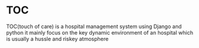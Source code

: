 # TOC
TOC(touch of care) is a hospital management system using Django and python
it mainly focus on the key dynamic environment of an hospital which is usually a hussle and riskey atmosphere
